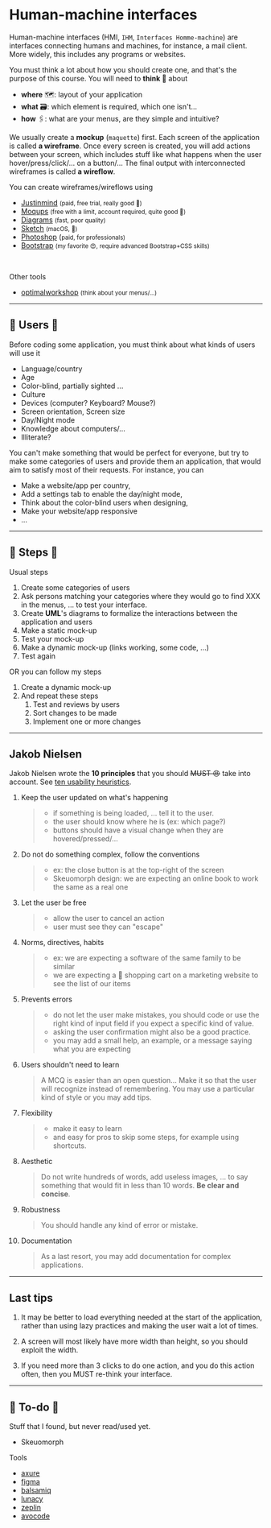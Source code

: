 # Human-machine interfaces

<div class="row row-cols-md-2 mt-4"><div>

Human-machine interfaces (HMI, `IHM`, `Interfaces Homme-machine`) are interfaces connecting humans and machines, for instance, a mail client. More widely, this includes any programs or websites. 

You must think a lot about how you should create one, and that's the purpose of this course. You will need to **think 🤔** about

* **where** 🗺️: layout of your application
* **what** 🗃️: which element is required, which one isn't...
* **how** 🖇️: what are your menus, are they simple and intuitive?

We usually create a **mockup** (`maquette`) first. Each screen of the application is called **a wireframe**. Once every screen is created, you will add actions between your screen, which includes stuff like what happens when the user hover/press/click/... on a button/... The final output with interconnected wireframes is called **a wireflow**.
</div><div>

You can create wireframes/wireflows using

* [Justinmind](https://www.justinmind.com/) <small>(paid, free trial, really good 🚀)</small>
* [Moqups](https://moqups.com/) <small>(free with a limit, account required, quite good 📌)</small>
* [Diagrams](https://app.diagrams.net/) <small>(fast, poor quality)</small>
* [Sketch](https://www.sketch.com/) <small>(macOS, 👻)</small>
* [Photoshop](https://www.adobe.com/products/photoshop.html) (<small>paid, for professionals)</small>
* [Bootstrap](https://getbootstrap.com/) <small>(my favorite 😍, require advanced Bootstrap+CSS skills)</small>

<br>

Other tools

* [optimalworkshop](https://www.optimalworkshop.com/) <small>(think about your menus/...)</small>
</div></div>

<hr class="sr">

## 👲 Users 👲

<div class="row row-cols-md-2"><div>

Before coding some application, you must think about what kinds of users will use it

* Language/country
* Age
* Color-blind, partially sighted ...
* Culture
* Devices (computer? Keyboard? Mouse?)
* Screen orientation, Screen size
* Day/Night mode
* Knowledge about computers/...
* Illiterate?
</div><div>

You can't make something that would be perfect for everyone, but try to make some categories of users and provide them an application, that would aim to satisfy most of their requests. For instance, you can

* Make a website/app per country,
* Add a settings tab to enable the day/night mode,
* Think about the color-blind users when designing,
* Make your website/app responsive
* ...
</div></div>

<hr class="sl">

## 📄 Steps 📄

<div class="row row-cols-md-2"><div>

Usual steps

1. Create some categories of users
2. Ask persons matching your categories where they would go to find XXX in the menus, ... to test your interface.
3. Create **UML**'s diagrams to formalize the interactions between the application and users
4. Make a static mock-up
5. Test your mock-up
6. Make a dynamic mock-up (links working, some code, ...)
7. Test again
</div><div>

OR you can follow my steps

1. Create a dynamic mock-up
2. And repeat these steps
   1. Test and reviews by users
   2. Sort changes to be made
   3. Implement one or more changes
</div></div>

<hr class="sr">

## Jakob Nielsen

Jakob Nielsen wrote the **10 principles** that you should <s>MUST 😠</s> take into account. See [ten usability heuristics](https://www.nngroup.com/articles/ten-usability-heuristics/).

<div class="row row-cols-md-2"><div>

1. Keep the user updated on what's happening

   > * if something is being loaded, ... tell it to the user.
   > * the user should know where he is (ex: which page?)
   > * buttons should have a visual change when they are hovered/pressed/...

2. Do not do something complex, follow the conventions

   > * ex: the close button is at the top-right of the screen
   > * Skeuomorph design: we are expecting an online book to work the same as a real one

3. Let the user be free

   > * allow the user to cancel an action
   > * user must see they can "escape"

4. Norms, directives, habits

   > * ex: we are expecting a software of the same family to be similar
   > * we are expecting a 🛒 shopping cart on a marketing website to see the list of our items

5. Prevents errors

   > * do not let the user make mistakes, you should code or use the right kind of input field if you expect a specific kind of value.
   > * asking the user confirmation might also be a good practice.
   > * you may add a small help, an example, or a message saying what you are expecting
</div><div>

6. Users shouldn't need to learn

   > A MCQ is easier than an open question... Make it so that the user will recognize instead of remembering. You may use a particular kind of style or you may add tips.

7. Flexibility

   > * make it easy to learn
   > * and easy for pros to skip some steps, for example using shortcuts.

8. Aesthetic

   > Do not write hundreds of words, add useless images, ... to say something that would fit in less than 10 words. **Be clear and concise**.

9. Robustness

   > You should handle any kind of error or mistake.

10. Documentation

    > As a last resort, you may add documentation for complex applications.
</div></div>

<hr class="sl">

## Last tips

1. It may be better to load everything needed at the start of the application, rather than using lazy practices and making the user wait a lot of times.

2. A screen will most likely have more width than height, so you should exploit the width.

3. If you need more than 3 clicks to do one action, and you do this action often, then you MUST re-think your interface.

<hr class="sep-both">

## 👻 To-do 👻

Stuff that I found, but never read/used yet.

<div class="row row-cols-md-2"><div>

* Skeuomorph
</div><div>

Tools

* [axure](https://www.axure.com/)
* [figma](https://www.figma.com/)
* [balsamiq](https://balsamiq.com/)
* [lunacy](https://icons8.com/lunacy)
* [zeplin](https://zeplin.io/)
* [avocode](https://avocode.com/)

</div></div>